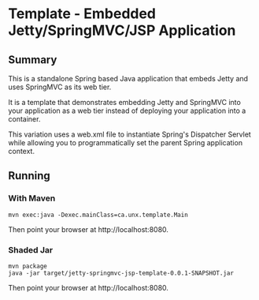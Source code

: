 Template - Embedded Jetty/SpringMVC/JSP Application
===================================================

## Summary

This is a standalone Spring based Java application that embeds Jetty
and uses SpringMVC as its web tier.

It is a template that demonstrates embedding Jetty and SpringMVC into
your application as a web tier instead of deploying your application
into a container.

This variation uses a web.xml file to instantiate Spring's Dispatcher
Servlet while allowing you to programmatically set the parent Spring
application context.

## Running

### With Maven

    mvn exec:java -Dexec.mainClass=ca.unx.template.Main

Then point your browser at http://localhost:8080.

### Shaded Jar

    mvn package
    java -jar target/jetty-springmvc-jsp-template-0.0.1-SNAPSHOT.jar

Then point your browser at http://localhost:8080.
